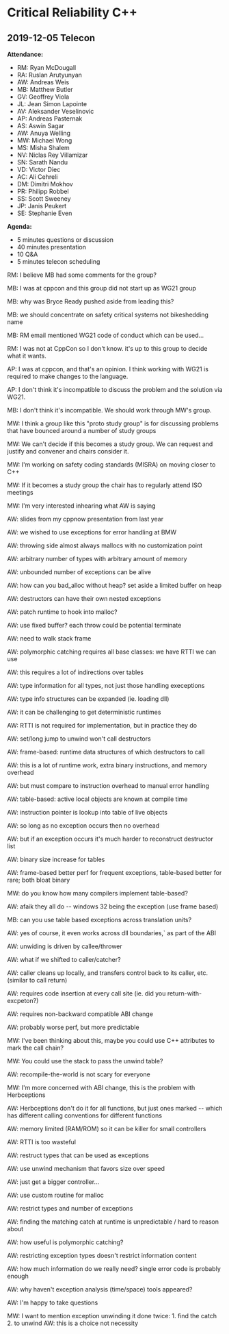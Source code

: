 # Critical Reliability C++
## 2019-12-05 Telecon

**Attendance:**

- RM: Ryan McDougall
- RA: Ruslan Arutyunyan
- AW: Andreas Weis
- MB: Matthew Butler
- GV: Geoffrey Viola
- JL: Jean Simon Lapointe
- AV: Aleksander Veselinovic
- AP: Andreas Pasternak
- AS: Aswin Sagar
- AW: Anuya Welling
- MW: Michael Wong
- MS: Misha Shalem
- NV: Niclas Rey Villamizar
- SN: Sarath Nandu 
- VD: Victor Diec
- AC: Ali Cehreli
- DM: Dimitri Mokhov
- PR: Philipp Robbel
- SS: Scott Sweeney
- JP: Janis Peukert
- SE: Stephanie Even

**Agenda:**

- 5 minutes questions or discussion 
- 40 minutes presentation
- 10 Q&A
- 5 minutes telecon scheduling

RM: I believe MB had some comments for the group?

MB: I was at cppcon and this group did not start up as WG21 group

MB: why was Bryce Ready pushed aside from leading this?

MB: we should concentrate on safety critical systems not bikeshedding name

MB: RM email mentioned WG21 code of conduct which can be used...

RM: I was not at CppCon so I don't know. it's up to this group to decide what it wants.

AP: I was at cppcon, and that's an opinion. I think working with WG21 is required to make changes to the language.

AP: I don't think it's incompatible to discuss the problem and the solution via WG21.

MB: I don't think it's incompatible. We should work through MW's group.

MW: I think a group like this "proto study group" is for discussing problems that have bounced around a number of study groups

MW: We can't decide if this becomes a study group. We can request and justify and convener and chairs consider it.

MW: I'm working on safety coding standards (MISRA) on moving closer to C++

MW: If it becomes a study group the chair has to regularly attend ISO meetings

MW: I'm very interested inhearing what AW is saying

AW: slides from my cppnow presentation from last year

AW: we wished to use exceptions for error handling at BMW

AW: throwing side almost always mallocs with no customization point

AW: arbitrary number of types with arbitrary amount of memory

AW: unbounded number of exceptions can be alive

AW: how can you bad_alloc without heap? set aside a limited buffer on heap

AW: destructors can have their own nested exceptions

AW: patch runtime to hook into malloc?

AW: use fixed buffer? each throw could be potential terminate

AW: need to walk stack frame

AW: polymorphic catching requires all base classes: we have RTTI we can use

AW: this requires a lot of indirections over tables

AW: type information for all types, not just those handling execeptions

AW: type info structures can be expanded (ie. loading dll)

AW: it can be challenging to get deterministic runtimes

AW: RTTI is not required for implementation, but in practice they do

AW: set/long jump to unwind won't call destructors

AW: frame-based: runtime data structures of which destructors to call

AW: this is a lot of runtime work, extra binary instructions, and memory overhead

AW: but must compare to instruction overhead to manual error handling

AW: table-based: active local objects are known at compile time

AW: instruction pointer is lookup into table of live objects

AW: so long as no exception occurs then no overhead

AW: but if an exception occurs it's much harder to reconstruct destructor list

AW: binary size increase for tables

AW: frame-based better perf for frequent exceptions, table-based better for rare; both bloat binary

MW: do you know how many compilers implement table-based?

AW: afaik they all do -- windows 32 being the exception (use frame based)

MB: can you use table based exceptions across translation units?

AW: yes of course, it even works across dll boundaries,` as part of the ABI

AW: unwiding is driven by callee/thrower

AW: what if we shifted to caller/catcher?

AW: caller cleans up locally, and transfers control back to its caller, etc. (similar to call return)

AW: requires code insertion at every call site (ie. did you return-with-excpeton?)

AW: requires non-backward compatible ABI change

AW: probably worse perf, but more predictable

MW: I've been thinking about this, maybe you could use C++ attributes to mark the call chain? 

MW: You could use the stack to pass the unwind table?

AW: recompile-the-world is not scary for everyone

MW: I'm more concerned with ABI change, this is the problem with Herbceptions

AW: Herbceptions don't do it for all functions, but just ones marked -- which has different calling conventions for different functions

AW: memory limited (RAM/ROM) so it can be killer for small controllers

AW: RTTI is too wasteful

AW: restruct types that can be used as exceptions

AW: use unwind mechanism that favors size over speed

AW: just get a bigger controller...

AW: use custom routine for malloc

AW: restrict types and number of exceptions

AW: finding the matching catch at runtime is unpredictable / hard to reason about

AW: how useful is polymorphic catching?

AW: restricting exception types doesn't restrict information content

AW: how much information do we really need? single error code is probably enough

AW: why haven't exception analysis (time/space) tools appeared?

AW: I'm happy to take questions

MW: I want to mention exception unwinding it done twice: 1. find the catch 2. to unwind
AW: this is a choice not necessity

